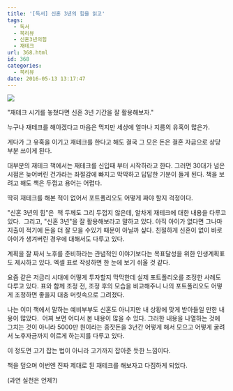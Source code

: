 ```yaml
---
title: '[독서] 신혼 3년의 힘을 읽고'
tags:
  - 독서
  - 북리뷰
  - 신혼3년의힘
  - 재테크
url: 368.html
id: 368
categories:
  - 북리뷰
date: 2016-05-13 13:17:47
---
```


![](http://image.aladin.co.kr/product/8267/36/cover/898405853x_1.jpg)

"재테크 시기를 놓쳤다면 신혼 3년 기간을 잘 활용해보자."

누구나 재테크를 해야겠다고 마음은 먹지만 세상에 얼마나 지름의 유혹이 많은가.

게다가 그 유혹을 이기고 재테크를 한다고 해도 결국 그 모은 돈은 결혼 자금으로 상당 부분 쓰이게 된다.

대부분의 재테크 책에서는 재테크를 신입때 부터 시작하라고 한다. 그러면 30대가 넘은 시점은 늦어버린 건가라는 좌절감에 빠지고 막막하고 답답한 기분이 들게 된다. 책을 보려고 해도 책은 두껍고 용어는 어렵다.

딱히 재테크를 해본 적이 없어서 포트폴리오도 어떻게 짜야 할지 걱정이다.

"신혼 3년의 힘"은  책 두께도 그리 두껍지 않은데, 알차게 재테크에 대한 내용을 다루고 있다.  그리고, "신혼 3년"을 잘 활용해보라고 말하고 있다. 아직 아이가 없다면 그나마 지출이 적기에 돈을 더 잘 모을 수있기 때문이 아닐까 싶다. 친절하게 신혼이 없이 바로 아이가 생겨버린 경우에 대해서도 다루고 있다.

계획을 잘 짜서 노후를 준비하라는 관념적인 이야기보다는 목표달성을 위한 인생계획표도 제시하고 있다. 엑셀 표로 작성하면 한 눈에 보기 쉬울 것 같다.

요즘 같은 저금리 시대에 어떻게 투자할지 막막한데 실제 포트폴리오를 조정한 사례도 다루고 있다. 표와 함께 조정 전, 조정 후의 모습을 비교해주니 나의 포트폴리오도 어떻게 조정하면 좋을지 대충 머릿속으로 그려졌다.

나는 이미 책에서 말하는 예비부부도 신혼도 아니지만 내 상황에 맞게 받아들일 만한 내용이 많았다.  어찌 보면 어디서 본 내용이 많을 수 있다. 그러한 내용을 나열하는 것에 그치는 것이 아니라 5000만 원이라는 종잣돈을 3년간 어떻게 해서 모으고 어떻게 굴려서 노후자금까지 이르게 하는지를 다루고 있다.

이 정도면 고기 잡는 법이 아니라 고기까지 잡아준 듯한 느낌이다.

책을 덮으며 이번엔 진짜 제대로 된 재테크를 해보자고 다짐하게 되었다.

(과연 실천은 언제?)